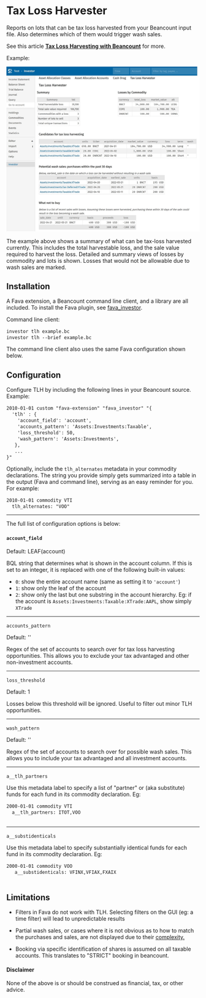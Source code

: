 # Tax Loss Harvester

Reports on lots that can be tax loss harvested from your Beancount input file. Also
determines which of them would trigger wash sales.

See this article
**[Tax Loss Harvesting with Beancount](http://reds-rants.netlify.app/personal-finance/tax-loss-harvesting-with-beancount/)**
for more.

Example:

![Screenshot: TLH](tlh.jpg)

The example above shows a summary of what can be tax-loss harvested currently. This
includes the total harvestable loss, and the sale value required to harvest the loss.
Detailed and summary views of losses by commodity and lots is shown. Losses that would
not be allowable due to wash sales are marked.


## Installation
A Fava extension, a Beancount command line client, and a library are all included.
To install the Fava plugin, see [fava_investor](https://github.com/redstreet/fava_investor).

Command line client:
```
investor tlh example.bc
investor tlh --brief example.bc
```
The command line client also uses the same Fava configuration shown below.


## Configuration

Configure TLH by including the following lines in your Beancount source. Example:

```
2010-01-01 custom "fava-extension" "fava_investor" "{
  'tlh' : {
    'account_field': 'account',
    'accounts_pattern': 'Assets:Investments:Taxable',
    'loss_threshold': 50,
    'wash_pattern': 'Assets:Investments',
   },
   ...
}"
```

Optionally, include the `tlh_alternates` metadata in your commodity declarations. The
string you provide simply gets summarized into a table in the output (Fava and command
line), serving as an easy reminder for you. For example:

```
2010-01-01 commodity VTI
  tlh_alternates: "VOO"
```
---

The full list of configuration options is below:

#### `account_field` 

Default: LEAF(account)

BQL string that determines what is shown in the account column. If this is set to an
integer, it is replaced with one of the following built-in values:
- `0`: show the entire account name (same as setting it to `'account'`)
- `1`: show only the leaf of the account
- `2`: show only the last but one substring in the account hierarchy. Eg: if the account
  is `Assets:Investments:Taxable:XTrade:AAPL`, show simply `XTrade`

---

`accounts_pattern`

Default: ''

Regex of the set of accounts to search over for tax loss harvesting opportunities.
This allows you to exclude your tax advantaged and other non-investment accounts.

---

`loss_threshold`

Default: 1

Losses below this threshold will be ignored. Useful to filter out minor TLH
opportunities.

---

`wash_pattern`

Default: ''

Regex of the set of accounts to search over for possible wash sales. This allows you to
include your tax advantaged and all investment accounts.

---

`a__tlh_partners`

Use this metadata label to specify a list of "partner" or (aka substitute) funds for
each fund in its commodity declaration. Eg:

```
2000-01-01 commodity VTI
  a__tlh_partners: ITOT,VOO
   
```

---

`a__substidenticals`

Use this metadata label to specify substantially identical funds
for each fund in its commodity declaration. Eg:

```
2000-01-01 commodity VOO
   a__substidenticals: VFINX,VFIAX,FXAIX
   
```


## Limitations

- Filters in Fava do not work with TLH. Selecting filters on the GUI (eg: a time filter)
  will lead to unpredictable results

- Partial wash sales, or cases where it is not obvious as to how to match the purchases
  and sales, are not displayed due to their
  [complexity.](https://fairmark.com/investment-taxation/capital-gain/wash/wash-sale-matching-rules/)

- Booking via specific identification of shares is assumed on all taxable accounts. This
  translates to "STRICT" booking in beancount.

#### Disclaimer
None of the above is or should be construed as financial, tax, or other advice.
